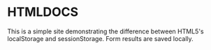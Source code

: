 # HTMLDOCS
This is a simple site demonstrating the difference between HTML5's localStorage and sessionStorage. 
Form results are saved locally.
